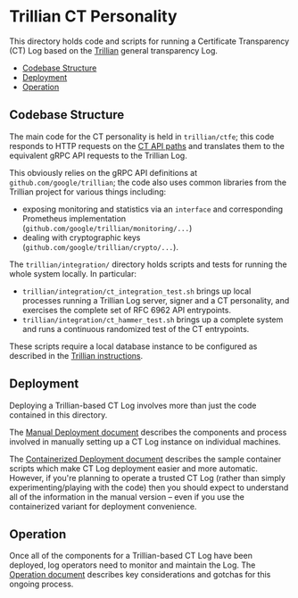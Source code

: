 # Trillian CT Personality

This directory holds code and scripts for running a Certificate Transparency
(CT) Log based on the [Trillian](https://github.com/google/trillian) general
transparency Log.

 - [Codebase Structure](#codebase-structure)
 - [Deployment](#deployment)
 - [Operation](#operation)


## Codebase Structure

The main code for the CT personality is held in `trillian/ctfe`; this code
responds to HTTP requests on the
[CT API paths](https://tools.ietf.org/html/rfc6962#section-4) and translates
them to the equivalent gRPC API requests to the Trillian Log.

This obviously relies on the gRPC API definitions at
`github.com/google/trillian`; the code also uses common libraries from the
Trillian project for various things including:
 - exposing monitoring and statistics via an `interface` and corresponding
   Prometheus implementation (`github.com/google/trillian/monitoring/...`)
 - dealing with cryptographic keys (`github.com/google/trillian/crypto/...`).

The `trillian/integration/` directory holds scripts and tests for running the whole
system locally.  In particular:
 - `trillian/integration/ct_integration_test.sh` brings up local processes
   running a Trillian Log server, signer and a CT personality, and exercises the
   complete set of RFC 6962 API entrypoints.
 - `trillian/integration/ct_hammer_test.sh` brings up a complete system and runs
   a continuous randomized test of the CT entrypoints.

These scripts require a local database instance to be configured as described
in the [Trillian instructions](https://github.com/google/trillian#mysql-setup).


## Deployment

Deploying a Trillian-based CT Log involves more than just the code contained
in this directory.

The [Manual Deployment document](docs/ManualDeployment.md) describes the
components and process involved in manually setting up a CT Log instance on
individual machines.

The [Containerized Deployment document](docs/ContainerDeployment.md) describes
the sample container scripts which make CT Log deployment easier and more
automatic.  However, if you're planning to operate a trusted CT Log (rather than
simply experimenting/playing with the code) then you should expect to understand all
of the information in the manual version &ndash; even if you use the
containerized variant for deployment convenience.


## Operation

Once all of the components for a Trillian-based CT Log have been deployed,
log operators need to monitor and maintain the Log. The
[Operation document](docs/Operation.md) describes key considerations and gotchas
for this ongoing process.
